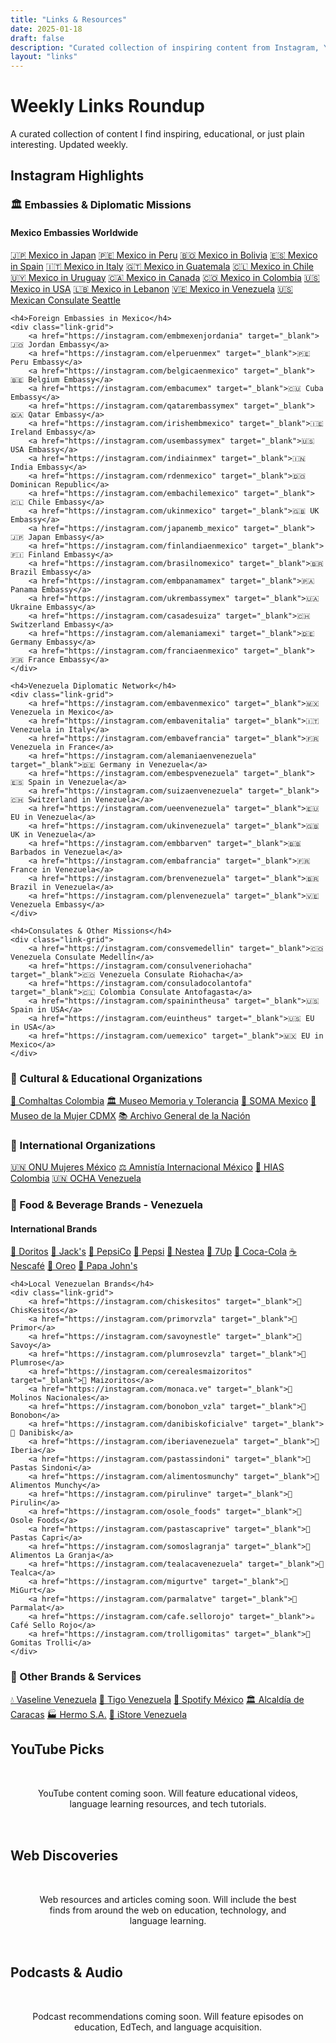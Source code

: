 ```yaml
---
title: "Links & Resources"
date: 2025-01-18
draft: false
description: "Curated collection of inspiring content from Instagram, YouTube, and around the web"
layout: "links"
---
```


# Weekly Links Roundup

A curated collection of content I find inspiring, educational, or just plain interesting. Updated weekly.

## Instagram Highlights

### 🏛️ Embassies & Diplomatic Missions

<div class="instagram-links diplomatic">
    <h4>Mexico Embassies Worldwide</h4>
    <div class="link-grid">
        <a href="https://instagram.com/embamexjp" target="_blank">🇯🇵 Mexico in Japan</a>
        <a href="https://instagram.com/embamexperu" target="_blank">🇵🇪 Mexico in Peru</a>
        <a href="https://instagram.com/emba_mexbol" target="_blank">🇧🇴 Mexico in Bolivia</a>
        <a href="https://instagram.com/embamexesp" target="_blank">🇪🇸 Mexico in Spain</a>
        <a href="https://instagram.com/embamex_italia" target="_blank">🇮🇹 Mexico in Italy</a>
        <a href="https://instagram.com/embamexgua" target="_blank">🇬🇹 Mexico in Guatemala</a>
        <a href="https://instagram.com/embamexchi" target="_blank">🇨🇱 Mexico in Chile</a>
        <a href="https://instagram.com/embamexur" target="_blank">🇺🇾 Mexico in Uruguay</a>
        <a href="https://instagram.com/embamexcan" target="_blank">🇨🇦 Mexico in Canada</a>
        <a href="https://instagram.com/embamexcol" target="_blank">🇨🇴 Mexico in Colombia</a>
        <a href="https://instagram.com/embamexeua" target="_blank">🇺🇸 Mexico in USA</a>
        <a href="https://instagram.com/embamexlibano" target="_blank">🇱🇧 Mexico in Lebanon</a>
        <a href="https://instagram.com/embamexvenezuela" target="_blank">🇻🇪 Mexico in Venezuela</a>
        <a href="https://instagram.com/consulmexsea" target="_blank">🇺🇸 Mexican Consulate Seattle</a>
    </div>
    
    <h4>Foreign Embassies in Mexico</h4>
    <div class="link-grid">
        <a href="https://instagram.com/embmexenjordania" target="_blank">🇯🇴 Jordan Embassy</a>
        <a href="https://instagram.com/elperuenmex" target="_blank">🇵🇪 Peru Embassy</a>
        <a href="https://instagram.com/belgicaenmexico" target="_blank">🇧🇪 Belgium Embassy</a>
        <a href="https://instagram.com/embacumex" target="_blank">🇨🇺 Cuba Embassy</a>
        <a href="https://instagram.com/qatarembassymex" target="_blank">🇶🇦 Qatar Embassy</a>
        <a href="https://instagram.com/irishembmexico" target="_blank">🇮🇪 Ireland Embassy</a>
        <a href="https://instagram.com/usembassymex" target="_blank">🇺🇸 USA Embassy</a>
        <a href="https://instagram.com/indiainmex" target="_blank">🇮🇳 India Embassy</a>
        <a href="https://instagram.com/rdenmexico" target="_blank">🇩🇴 Dominican Republic</a>
        <a href="https://instagram.com/embachilemexico" target="_blank">🇨🇱 Chile Embassy</a>
        <a href="https://instagram.com/ukinmexico" target="_blank">🇬🇧 UK Embassy</a>
        <a href="https://instagram.com/japanemb_mexico" target="_blank">🇯🇵 Japan Embassy</a>
        <a href="https://instagram.com/finlandiaenmexico" target="_blank">🇫🇮 Finland Embassy</a>
        <a href="https://instagram.com/brasilnomexico" target="_blank">🇧🇷 Brazil Embassy</a>
        <a href="https://instagram.com/embpanamamex" target="_blank">🇵🇦 Panama Embassy</a>
        <a href="https://instagram.com/ukrembassymex" target="_blank">🇺🇦 Ukraine Embassy</a>
        <a href="https://instagram.com/casadesuiza" target="_blank">🇨🇭 Switzerland Embassy</a>
        <a href="https://instagram.com/alemaniamexi" target="_blank">🇩🇪 Germany Embassy</a>
        <a href="https://instagram.com/franciaenmexico" target="_blank">🇫🇷 France Embassy</a>
    </div>
    
    <h4>Venezuela Diplomatic Network</h4>
    <div class="link-grid">
        <a href="https://instagram.com/embavenmexico" target="_blank">🇲🇽 Venezuela in Mexico</a>
        <a href="https://instagram.com/embavenitalia" target="_blank">🇮🇹 Venezuela in Italy</a>
        <a href="https://instagram.com/embavefrancia" target="_blank">🇫🇷 Venezuela in France</a>
        <a href="https://instagram.com/alemaniaenvenezuela" target="_blank">🇩🇪 Germany in Venezuela</a>
        <a href="https://instagram.com/embespvenezuela" target="_blank">🇪🇸 Spain in Venezuela</a>
        <a href="https://instagram.com/suizaenvenezuela" target="_blank">🇨🇭 Switzerland in Venezuela</a>
        <a href="https://instagram.com/ueenvenezuela" target="_blank">🇪🇺 EU in Venezuela</a>
        <a href="https://instagram.com/ukinvenezuela" target="_blank">🇬🇧 UK in Venezuela</a>
        <a href="https://instagram.com/embbarven" target="_blank">🇧🇧 Barbados in Venezuela</a>
        <a href="https://instagram.com/embafrancia" target="_blank">🇫🇷 France in Venezuela</a>
        <a href="https://instagram.com/brenvenezuela" target="_blank">🇧🇷 Brazil in Venezuela</a>
        <a href="https://instagram.com/plenvenezuela" target="_blank">🇻🇪 Venezuela Embassy</a>
    </div>
    
    <h4>Consulates & Other Missions</h4>
    <div class="link-grid">
        <a href="https://instagram.com/consvemedellin" target="_blank">🇨🇴 Venezuela Consulate Medellín</a>
        <a href="https://instagram.com/consulveneriohacha" target="_blank">🇨🇴 Venezuela Consulate Riohacha</a>
        <a href="https://instagram.com/consuladocolantofa" target="_blank">🇨🇱 Colombia Consulate Antofagasta</a>
        <a href="https://instagram.com/spainintheusa" target="_blank">🇺🇸 Spain in USA</a>
        <a href="https://instagram.com/euintheus" target="_blank">🇺🇸 EU in USA</a>
        <a href="https://instagram.com/uemexico" target="_blank">🇲🇽 EU in Mexico</a>
    </div>
</div>

### 🎨 Cultural & Educational Organizations

<div class="instagram-links cultural">
    <div class="link-grid">
        <a href="https://instagram.com/comhaltascolombia" target="_blank">🎵 Comhaltas Colombia</a>
        <a href="https://instagram.com/museomyt" target="_blank">🏛️ Museo Memoria y Tolerancia</a>
        <a href="https://instagram.com/somamexico" target="_blank">🎨 SOMA Mexico</a>
        <a href="https://instagram.com/museodelamujercdmx" target="_blank">👩 Museo de la Mujer CDMX</a>
        <a href="https://instagram.com/agnmex" target="_blank">📚 Archivo General de la Nación</a>
    </div>
</div>

### 🤝 International Organizations

<div class="instagram-links organizations">
    <div class="link-grid">
        <a href="https://instagram.com/onumujeresmx" target="_blank">🇺🇳 ONU Mujeres México</a>
        <a href="https://instagram.com/aimexico" target="_blank">⚖️ Amnistía Internacional México</a>
        <a href="https://instagram.com/hiascolombia" target="_blank">🤲 HIAS Colombia</a>
        <a href="https://instagram.com/ocha_venezuela" target="_blank">🇺🇳 OCHA Venezuela</a>
    </div>
</div>

### 🍔 Food & Beverage Brands - Venezuela

<div class="instagram-links food-brands">
    <h4>International Brands</h4>
    <div class="link-grid">
        <a href="https://instagram.com/doritosvzla" target="_blank">🌮 Doritos</a>
        <a href="https://instagram.com/jacksvenezuela" target="_blank">🍿 Jack's</a>
        <a href="https://instagram.com/pepsicovzla" target="_blank">🥤 PepsiCo</a>
        <a href="https://instagram.com/pepsiven" target="_blank">🥤 Pepsi</a>
        <a href="https://instagram.com/nesteavzla" target="_blank">🍵 Nestea</a>
        <a href="https://instagram.com/7upve" target="_blank">🥤 7Up</a>
        <a href="https://instagram.com/cocacolave" target="_blank">🥤 Coca-Cola</a>
        <a href="https://instagram.com/nescafeve" target="_blank">☕ Nescafé</a>
        <a href="https://instagram.com/oreo.venezuela" target="_blank">🍪 Oreo</a>
        <a href="https://instagram.com/papajohnsve" target="_blank">🍕 Papa John's</a>
    </div>
    
    <h4>Local Venezuelan Brands</h4>
    <div class="link-grid">
        <a href="https://instagram.com/chiskesitos" target="_blank">🧀 ChisKesitos</a>
        <a href="https://instagram.com/primorvzla" target="_blank">🍴 Primor</a>
        <a href="https://instagram.com/savoynestle" target="_blank">🍫 Savoy</a>
        <a href="https://instagram.com/plumrosevzla" target="_blank">🥩 Plumrose</a>
        <a href="https://instagram.com/cerealesmaizoritos" target="_blank">🥣 Maizoritos</a>
        <a href="https://instagram.com/monaca.ve" target="_blank">🌾 Molinos Nacionales</a>
        <a href="https://instagram.com/bonobon_vzla" target="_blank">🍬 Bonobon</a>
        <a href="https://instagram.com/danibiskoficialve" target="_blank">🍪 Danibisk</a>
        <a href="https://instagram.com/iberiavenezuela" target="_blank">🍴 Iberia</a>
        <a href="https://instagram.com/pastassindoni" target="_blank">🍝 Pastas Sindoni</a>
        <a href="https://instagram.com/alimentosmunchy" target="_blank">🍿 Alimentos Munchy</a>
        <a href="https://instagram.com/pirulinve" target="_blank">🍫 Pirulin</a>
        <a href="https://instagram.com/osole_foods" target="_blank">🍴 Osole Foods</a>
        <a href="https://instagram.com/pastascaprive" target="_blank">🍝 Pastas Capri</a>
        <a href="https://instagram.com/somoslagranja" target="_blank">🥛 Alimentos La Granja</a>
        <a href="https://instagram.com/tealacavenezuela" target="_blank">🧈 Tealca</a>
        <a href="https://instagram.com/migurtve" target="_blank">🥛 MiGurt</a>
        <a href="https://instagram.com/parmalatve" target="_blank">🥛 Parmalat</a>
        <a href="https://instagram.com/cafe.sellorojo" target="_blank">☕ Café Sello Rojo</a>
        <a href="https://instagram.com/trolligomitas" target="_blank">🍬 Gomitas Trolli</a>
    </div>
</div>

### 🏢 Other Brands & Services

<div class="instagram-links other-brands">
    <div class="link-grid">
        <a href="https://instagram.com/vaselinevzla" target="_blank">💧 Vaseline Venezuela</a>
        <a href="https://instagram.com/tigovenezuela" target="_blank">📱 Tigo Venezuela</a>
        <a href="https://instagram.com/spotifymexico" target="_blank">🎵 Spotify México</a>
        <a href="https://instagram.com/alcaldiadeccs" target="_blank">🏛️ Alcaldía de Caracas</a>
        <a href="https://instagram.com/somoshermo" target="_blank">🏭 Hermo S.A.</a>
        <a href="https://instagram.com/istore_ve" target="_blank">📱 iStore Venezuela</a>
    </div>
</div>

## YouTube Picks

<div class="youtube-grid">
    <!-- YouTube embeds will be added here -->
    <p style="padding: 2rem; text-align: center; color: var(--color-text-secondary);">
        YouTube content coming soon. Will feature educational videos, language learning resources, and tech tutorials.
    </p>
</div>

## Web Discoveries

<div class="web-links">
    <p style="padding: 2rem; text-align: center; color: var(--color-text-secondary);">
        Web resources and articles coming soon. Will include the best finds from around the web on education, technology, and language learning.
    </p>
</div>

## Podcasts & Audio

<div class="podcast-list">
    <p style="padding: 2rem; text-align: center; color: var(--color-text-secondary);">
        Podcast recommendations coming soon. Will feature episodes on education, EdTech, and language acquisition.
    </p>
</div>

<!-- Instagram embed script -->
<script async src="//www.instagram.com/embed.js"></script>
